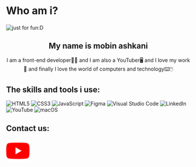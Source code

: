 # Who am i?

<img align="center" src="https://github.com/mobinashkani/mobinashkani/assets/138984820/55427efe-3ab5-4ce4-beb3-afeac8a0d85a" alt="just for fun:D">

<h2 align="center">My name is mobin ashkani</h2>
 
 <p align="center">I am a front-end developer🧑‍💻 and I am also a YouTuber🖥️ and I love my work🎯 and finally I love the world of computers and technology⌨️🖱️</p>

<h2 align="left">The skills and tools i use:</h2>

 ![HTML5](https://img.shields.io/badge/html5-%23E34F26.svg?style=for-the-badge&logo=html5&logoColor=white) ![CSS3](https://img.shields.io/badge/css3-%231572B6.svg?style=for-the-badge&logo=css3&logoColor=white) ![JavaScript](https://img.shields.io/badge/javascript-%23323330.svg?style=for-the-badge&logo=javascript&logoColor=%23F7DF1E) ![Figma](https://img.shields.io/badge/figma-%23F24E1E.svg?style=for-the-badge&logo=figma&logoColor=white) ![Visual Studio Code](https://img.shields.io/badge/Visual%20Studio%20Code-0078d7.svg?style=for-the-badge&logo=visual-studio-code&logoColor=white) ![LinkedIn](https://img.shields.io/badge/linkedin-%230077B5.svg?style=for-the-badge&logo=linkedin&logoColor=white) ![YouTube](https://img.shields.io/badge/YouTube-%23FF0000.svg?style=for-the-badge&logo=YouTube&logoColor=white) ![macOS](https://img.shields.io/badge/mac%20os-000000?style=for-the-badge&logo=macos&logoColor=F0F0F0)

 <h2 align="left">Contact us:</h2>

 <a href="https://youtube.com/@mr.mobinyt"><img src="https://github.com/mobinashkani/mobinashkani/blob/master/images/youtube-logo-2431.png?raw=true"></a>
